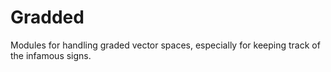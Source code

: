 # Gradded
Modules for handling graded vector spaces, especially for keeping track of the infamous signs.
